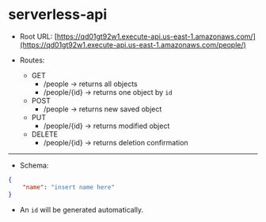 # serverless-api

- Root URL: [https://qd01gt92w1.execute-api.us-east-1.amazonaws.com/](https://qd01gt92w1.execute-api.us-east-1.amazonaws.com/people/)

- Routes:
  - GET
    - /people &rarr; returns all objects
    - /people/{id} &rarr; returns one object by `id`
  - POST
    - /people &rarr; returns new saved object
  - PUT
    - /people/{id} &rarr; returns modified object
  - DELETE
    - /people/{id} &rarr; returns deletion confirmation

---

- Schema:

```json
{
    "name": "insert name here"
}
```

- An `id` will be generated automatically.